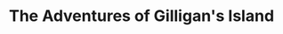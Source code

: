 ---
layout: video
series: Angry Video Game Nerd Minis
episode: 7
title: "The Adventures of Gilligan's Island"
permalink: /avgn/mini-episode-9
video_info:
  - youtube;YouTube;gEicSyYDVks
release_date: 2016-11-13
mike_notes:
toggle: off
special: nes-marathon
special_id: "Mini-episodes for Pat the NES Punk's NES Marathon"
platforms:
  - Nintendo Entertainment System
---